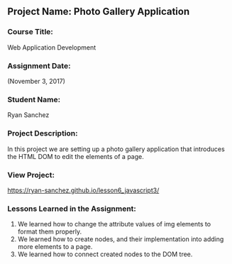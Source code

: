 ## Project Name:  Photo Gallery Application

### Course Title:
Web Application Development

### Assignment Date:  
(November 3, 2017)

### Student Name:  
Ryan Sanchez

### Project Description:
In this project we are setting up a photo gallery application that introduces the HTML DOM to edit the elements of a page.

### View Project:
https://ryan-sanchez.github.io/lesson6_javascript3/

### Lessons Learned in the Assignment:
1. We learned how to change the attribute values of img elements to format them properly. 
2. We learned how to create nodes, and their implementation into adding more elements to a page.
3. We learned how to connect created nodes to the DOM tree.
